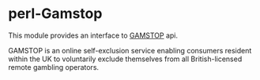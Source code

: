 # perl-Gamstop

This module provides an interface to [GAMSTOP](https://www.gamstop.co.uk/) api.

GAMSTOP is an online self-exclusion service enabling consumers resident within the UK to
voluntarily exclude themselves from all British-licensed remote gambling operators.
